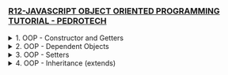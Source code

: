 ### [R12-JAVASCRIPT OBJECT ORIENTED PROGRAMMING TUTORIAL - PEDROTECH](/courses/react/R12.md)

<details>
  <summary>1. OOP - Constructor and Getters </summary>

# Constructor and getters

### main.js:

```js
class Person {
  constructor(name, age) {
    this.name = name;
    this.age = age;
  }
  getName = () => {
    return this.name;
  };
  getAge = () => {
    return this.age;
  };
}

let Person1 = new Person("Pedro", 19);

console.log(Person1.getName());
```

### output:

```js
// Pedro
```

</details>

<details>
  <summary>2. OOP - Dependent Objects </summary>

# Dependent Objects

### main.js:

```js
class Person {
  constructor(name, age) {
    this.name = name;
    this.age = age;
  }

  getName = () => {
    return this.name;
  };

  getAge = () => {
    return this.age;
  };
}

class House {
  constructor(address, price, residents) {
    this.address = address;
    this.price = price;
    this.residents = residents;
  }

  getAddress = () => {
    return this.address;
  };

  getPrice = () => {
    return this.price;
  };

  getResident = () => {
    return this.residents;
  };
}

let pedro = new Person("Pedro", 19);
let david = new Person("David", 21);

let house = new House("hopeville", 280000, [pedro, david]);

console.log(house.getResident());
```

### output:

```js
// [
//   Person {
//     getName: [Function: getName],
//     getAge: [Function: getAge],
//     name: 'Pedro',
//     age: 19
//   },
//   Person {
//     getName: [Function: getName],
//     getAge: [Function: getAge],
//     name: 'David',
//     age: 21
//   }
// ]
```

</details>

<details>
  <summary>3. OOP - Setters </summary>

# Setters

### main.js:

```js
class Person {
  constructor(name, age) {
    this.name = name;
    this.age = age;
  }

  getName = () => {
    return this.name;
  };

  getAge = () => {
    return this.age;
  };
}

class House {
  constructor(address, price, residents) {
    this.address = address;
    this.price = price;
    this.residents = residents;
  }

  getAddress = () => {
    return this.address;
  };

  getPrice = () => {
    return this.price;
  };

  getResident = () => {
    return this.residents;
  };

  setResident = (resident) => {
    this.residents.push(resident);
  };
}

let pedro = new Person("Pedro", 19);
let david = new Person("David", 21);

let house = new House("hopeville", 280000, [pedro, david]);

let mike = new Person("Mike", 30);

house.setResident(mike);

console.log(house.getResident());
```

### output:

```js
// [
//   Person {
//     getName: [Function: getName],
//     getAge: [Function: getAge],
//     name: 'Pedro',
//     age: 19
//   },
//   Person {
//     getName: [Function: getName],
//     getAge: [Function: getAge],
//     name: 'David',
//     age: 21
//   },
//   Person {
//     getName: [Function: getName],
//     getAge: [Function: getAge],
//     name: 'Mike',
//     age: 30
//   }
// ]
```

</details>

<details>
  <summary>4. OOP - Inheritance (extends) </summary>

# Inheritance (extends)

### main.js:

```js
class Person {
  constructor(name, age) {
    this.name = name;
    this.age = age;
  }

  getName = () => {
    return this.name;
  };

  getAge = () => {
    return this.age;
  };
}

class Programmer extends Person {
  constructor(name, age, company, salary, language) {
    super(name, age);
    this.company = company;
    this.salary = salary;
    this.language = language;
  }

  sayHi = () => {
    console.log(
      `Hello, my name is ${this.getName()}. I am a programmer! I work for ${
        this.company
      }.`
    );
  };
}

let programmer = new Programmer("Ben", 32, "Twitch", 10000000, "JavaScript");
programmer.sayHi();
```

### output:

```js
// Hello, my name is Ben. I am a programmer! I work for Twitch.
```

</details>
